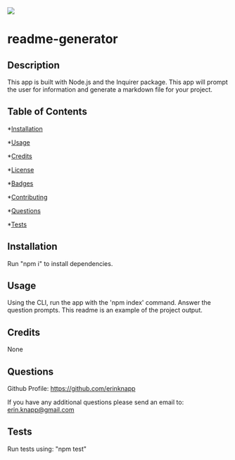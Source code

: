 <img src="https://img.shields.io/github/license/erinknapp/readme-generator?style=for-the-badge&label=MIT">

  # readme-generator

  ## Description

  This app is built with Node.js and the Inquirer package. This app will prompt the user for information and generate a markdown file for your project.

  ## Table of Contents

  *[Installation](#installation)
  
  *[Usage](#usage)
  
  *[Credits](#credits)
  
  *[License](#license)
  
  *[Badges](#badges)
  
  *[Contributing](#constributing)
  
  *[Questions](#questions)
  
  *[Tests](#tests)

  ## Installation

  Run "npm i" to install dependencies.

  ## Usage

  Using the CLI, run the app with the 'npm index' command. Answer the question prompts. This readme is an example of the project output.

  ## Credits

  None

  ## Questions

  Github Profile: https://github.com/erinknapp

  If you have any additional questions please send an email to: <erin.knapp@gmail.com>

  ## Tests

  Run tests using: "npm test"  
